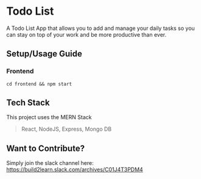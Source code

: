 # Todo List 

A Todo List App that allows you to add and manage your daily tasks so you can stay on top of your work and be more productive than ever.

## Setup/Usage Guide 

 ### Frontend
 ```cd frontend && npm start```

## Tech Stack

This project uses the MERN Stack

> React, NodeJS, Express, Mongo DB

## Want to Contribute?

Simply join the slack channel here: https://build2learn.slack.com/archives/C01J4T3PDM4 




